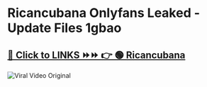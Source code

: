 
 # Ricancubana Onlyfans Leaked - Update Files 1gbao

## <h2><a href="https://clipsfans.com/Ricancubana&ref=git">🔗 Click to LINKS ⏩⏩ 👉 🟢 Ricancubana </a></h2>

<a href="https://clipsfans.com/Ricancubana&ref=git" rel="nofollow" data-target="animated-image.originalLink"><img src="https://i.ibb.co.com/xMMVF88/686577567.gif" alt="Viral Video Original" style="max-width: 100%; display: inline-block;" data-target="animated-image.originalImage"></a>

